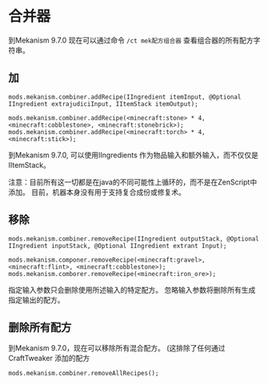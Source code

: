# 合并器

到Mekanism 9.7.0 现在可以通过命令 `/ct mek配方组合器` 查看组合器的所有配方字符串。

## 加

```zenscript
mods.mekanism.combiner.addRecipe(IIngredient itemInput, @Optional IIngredient extrajudiciInput, IItemStack itemOutput);

mods.mekanism.combiner.addRecipe(<minecraft:stone> * 4, <minecraft:cobblestone>, <minecraft:stonebrick>);
mods.mekanism.combiner.addRecipe(<minecraft:torch> * 4, <minecraft:stick>);
```

到Mekanism 9.7.0, 可以使用IIngredients 作为物品输入和额外输入，而不仅仅是IItemStack。

注意：目前所有这一切都是在java的不同可能性上循环的，而不是在ZenScript中添加。 目前，机器本身没有用于支持复合成份或修复术。

## 移除

```zenscript
mods.mekanism.combiner.removeRecipe(IIngredient outputStack, @Optional IIngredient inputStack, @Optional IIngredient extrant Input);

mods.mekanism.componer.removeRecipe(<minecraft:gravel>, <minecraft:flint>, <minecraft:cobblestone>);
mods.mekanism.comborer.removeRecipe(<minecraft:iron_ore>);
```

指定输入参数只会删除使用所述输入的特定配方。 忽略输入参数将删除所有生成指定输出的配方。

## 删除所有配方

到Mekanism 9.7.0，现在可以移除所有混合配方。 (这排除了任何通过 CraftTweaker 添加的配方

```zenscript
mods.mekanism.combiner.removeAllRecipes();
```